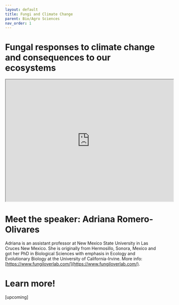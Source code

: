 ```yaml
---
layout: default
title: Fungi and Climate Change
parent: Bio/Agro Sciences
nav_order: 1
---
```


# Fungal responses to climate change and consequences to our ecosystems

<iframe width="550" height="400"
    src="https://youtube.com/embed/qA8V0M4T6Sc">
</iframe>

# Meet the speaker: Adriana Romero-Olivares

Adriana is an assistant professor at New Mexico State University in Las Cruces New Mexico. She is originally from Hermosillo, Sonora, Mexico and got her PhD in Biological Sciences with emphasis in Ecology and Evolutionary Biology at the University of California-Irvine.
More info: [https://www.fungiloverlab.com/](https://www.fungiloverlab.com/).

# Learn more!

[upcoming]